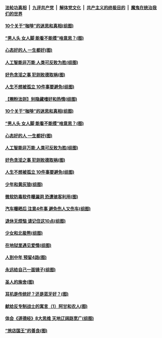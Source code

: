 

####  [法轮功真相](../../../../basic/blob/master/README.md?t=09100031) &nbsp;|&nbsp; [九评共产党](../../../../9ping.md/blob/master/README.md?t=09100031) &nbsp;|&nbsp; [解体党文化](../../../../jtdwh.md/blob/master/README.md?t=09100031)  &nbsp;|&nbsp; [共产主义的终极目的](../../../../gczydzjmd.md/blob/master/README.md?t=09100031) &nbsp;|&nbsp; [魔鬼在统治我们的世界](../../../../mgztzwmdsj.md/blob/master/README.md?t=09100031) 

#### [10个关于“咖啡”的迷思和真相(组图)](../pages/p8/945568.md?t=09100031) 

#### [“男人头 女人脚 能看不能摸”啥意思？(图)](../pages/p8/945566.md?t=09100031) 

#### [心态好的人 一生都好(图)](../pages/p8/945072.md?t=09100031) 

#### [人工智能非万能 人类可反败为胜(组图)](../pages/p8/945443.md?t=09100031) 

#### [好色贪淫之事 犯则败德取祸(图)](../pages/p8/945078.md?t=09100031) 

#### [人生不想被孤立 10件事要避免(组图)](../pages/p8/945358.md?t=09100031) 

#### [【圈粉法则】别隐藏嗜好和热情(组图)](../pages/p8/945624.md?t=09100031) 

#### [10个关于“咖啡”的迷思和真相(组图)](../pages/p8/945568.md?t=09100031) 

#### [“男人头 女人脚 能看不能摸”啥意思？(图)](../pages/p8/945566.md?t=09100031) 

#### [心态好的人 一生都好(图)](../pages/p8/945072.md?t=09100031) 

#### [人工智能非万能 人类可反败为胜(组图)](../pages/p8/945443.md?t=09100031) 

#### [好色贪淫之事 犯则败德取祸(图)](../pages/p8/945078.md?t=09100031) 

#### [人生不想被孤立 10件事要避免(组图)](../pages/p8/945358.md?t=09100031) 

#### [少年和黄灰狼(组图)](../pages/p8/945126.md?t=09100031) 

#### [微软防毒软件曝漏洞 恐遭骇客利用(图)](../pages/p8/945433.md?t=09100031) 

#### [汽车曝晒后 注意4件事 避免伤人又伤车(组图)](../pages/p8/945395.md?t=09100031) 

#### [退休无烦恼 请记住这10点(组图)](../pages/p8/945355.md?t=09100031) 

#### [少女和北极熊(组图)](../pages/p8/945336.md?t=09100031) 

#### [在地狱里遇见爱情(组图)](../pages/p8/944857.md?t=09100031) 

#### [人到中年 预留4路(图)](../pages/p8/945324.md?t=09100031) 

#### [永远给自己一面镜子(组图)](../pages/p8/945290.md?t=09100031) 

#### [圣人的施舍(图)](../pages/p8/945063.md?t=09100031) 

#### [耳机是传统好？还是蓝牙好？(图)](../pages/p8/945285.md?t=09100031) 

#### [献给反专制战士的寓言（1）阿甘和农人(图)](../pages/p8/945224.md?t=09100031) 

#### [体会《道德经》8大思维 天地辽阔路宽广(组图)](../pages/p8/945168.md?t=09100031) 

#### [“旅店国王”的善良(图)](../pages/p8/945054.md?t=09100031) 

